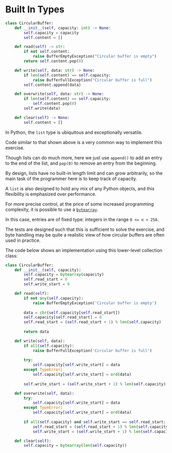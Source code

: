 # Built In Types

```python
class CircularBuffer:
    def __init__(self, capacity: int) -> None:
        self.capacity = capacity
        self.content = []

    def read(self) -> str:
        if not self.content:
            raise BufferEmptyException("Circular buffer is empty")
        return self.content.pop(0)

    def write(self, data: str) -> None:
        if len(self.content) == self.capacity:
            raise BufferFullException("Circular buffer is full")
        self.content.append(data)

    def overwrite(self, data: str) -> None:
        if len(self.content) == self.capacity:
            self.content.pop(0)
        self.write(data)

    def clear(self) -> None:
        self.content = []
```

In Python, the `list` type is ubiquitous and exceptionally versatile.

Code similar to that shown above is a very common way to implement this exercise.

Though lists can do much more, here we just use `append()` to add an entry to the end of the list, and `pop(0)` to remove an entry from the beginning.

By design, lists have no built-in length limit and can grow arbitrarily, so the main task of the programmer here is to keep track of capacity.

A `list` is also designed to hold any mix of any Python objects, and this flexibility is emphasized over performance.

For more precise control, at the price of some increased programming complexity, it is possible to use a [`bytearray`][bytearray].

In this case, entries are of fixed type: integers in the range `0 <= n < 256`.

The tests are designed such that this is sufficient to solve the exercise, and byte handling may be quite a realistic view of how circular buffers are often used in practice.

The code below shows an implementation using this lower-level collection class:

```python
class CircularBuffer:
    def __init__(self, capacity):
        self.capacity = bytearray(capacity)
        self.read_start = 0
        self.write_start = 0

    def read(self):
        if not any(self.capacity):
            raise BufferEmptyException('Circular buffer is empty')
        
        data = chr(self.capacity[self.read_start])
        self.capacity[self.read_start] = 0
        self.read_start = (self.read_start + 1) % len(self.capacity)
        
        return data

    def write(self, data):
        if all(self.capacity):
            raise BufferFullException('Circular buffer is full')
        
        try:
            self.capacity[self.write_start] = data
        except TypeError:
            self.capacity[self.write_start] = ord(data)
        
        self.write_start = (self.write_start + 1) % len(self.capacity)

    def overwrite(self, data):
        try:
            self.capacity[self.write_start] = data
        except TypeError:
            self.capacity[self.write_start] = ord(data)
            
        if all(self.capacity) and self.write_start == self.read_start:
            self.read_start = (self.read_start + 1) % len(self.capacity)
            self.write_start = (self.write_start + 1) % len(self.capacity)

    def clear(self):
        self.capacity = bytearray(len(self.capacity))
```

[bytearray]: https://docs.python.org/3/library/stdtypes.html#binary-sequence-types-bytes-bytearray-memoryview
